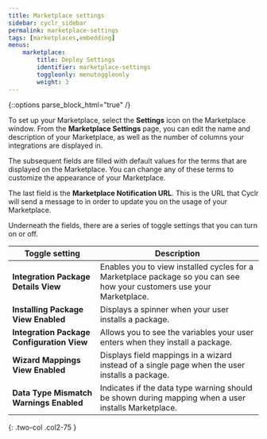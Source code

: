 ```yaml
---
title: Marketplace settings
sidebar: cyclr_sidebar
permalink: marketplace-settings
tags: [marketplaces,embedding]
menus:
    marketplace:
        title: Deploy Settings
        identifier: marketplace-settings
        toggleonly: menutoggleonly
        weight: 3
---
```

{::options parse_block_html="true" /}
<section class="card">

To set up your Marketplace, select the **Settings** icon on the Marketplace window. From the **Marketplace Settings** page, you can edit the name and description of your Marketplace, as well as the number of columns your integrations are displayed in.

The subsequent fields are filled with default values for the terms that are displayed on the Marketplace. You can change any of these terms to customize the appearance of your Marketplace.

The last field is the **Marketplace Notification URL**. This is the URL that Cyclr will send a message to in order to update you on the usage of your Marketplace.

Underneath the fields, there are a series of toggle settings that you can turn on or off.

| **Toggle setting** | **Description** |
|---|---|
| **Integration Package Details View** | Enables you to view installed cycles for a Marketplace package so you can see how your customers use your Marketplace. |
| **Installing Package View Enabled** | Displays a spinner when your user installs a package. |
| **Integration Package Configuration View** | Allows you to see the variables your user enters when they install a package. |
| **Wizard Mappings View Enabled** | Displays field mappings in a wizard instead of a single page when the user installs a package. |
| **Data Type Mismatch Warnings Enabled** | Indicates if the data type warning should be shown during mapping when a user installs Marketplace. |
{: .two-col .col2-75 }
</section>